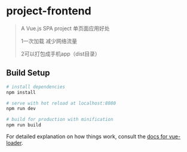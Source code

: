 # project-frontend

> A Vue.js SPA project
>单页面应用好处
>
>1一次加载 减少网络流量
>
>2可以打包成手机app（dist目录）

## Build Setup

``` bash
# install dependencies
npm install

# serve with hot reload at localhost:8080
npm run dev

# build for production with minification
npm run build
```

For detailed explanation on how things work, consult the [docs for vue-loader](http://vuejs.github.io/vue-loader).
